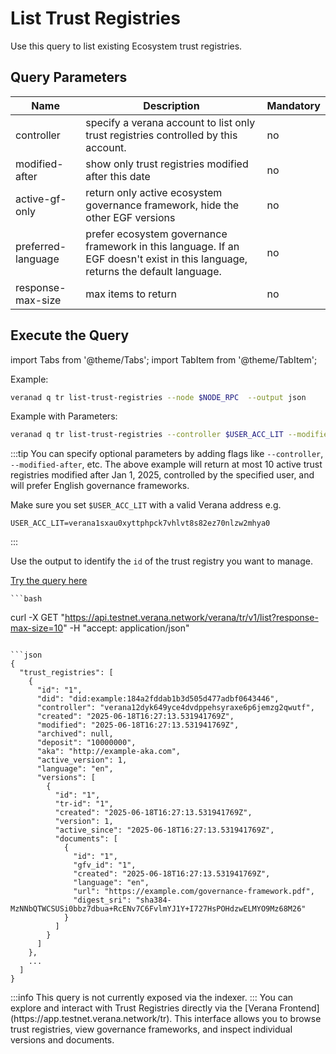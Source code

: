 # List Trust Registries

Use this query to list existing Ecosystem trust registries.

## Query Parameters

|Name               |Description                            |Mandatory|
|-------------------|---------------------------------------|--------|
| controller        | specify a verana account to list only trust registries controlled by this account. | no |
| modified-after    | show only trust registries modified after this date | no |
| active-gf-only    | return only active ecosystem governance framework, hide the other EGF versions  | no |
| preferred-language    | prefer ecosystem governance framework in this language. If an EGF doesn't exist in this language, returns the default language.  | no |
| response-max-size    | max items to return  | no |

## Execute the Query

import Tabs from '@theme/Tabs';
import TabItem from '@theme/TabItem';

<Tabs>
  <TabItem value="cli" label="CLI" default>

Example:
```bash
veranad q tr list-trust-registries --node $NODE_RPC  --output json
```

Example with Parameters:

```bash
veranad q tr list-trust-registries --controller $USER_ACC_LIT --modified-after "2025-01-01T00:00:00Z" --active-gf-only=true --response-max-size=10 --preferred-language en --node $NODE_RPC --output json
```

:::tip
You can specify optional parameters by adding flags like `--controller`, `--modified-after`, etc. The above example will return at most 10 active trust registries modified after Jan 1, 2025, controlled by the specified user, and will prefer English governance frameworks.

Make sure you set `$USER_ACC_LIT` with a valid Verana address e.g.
```
USER_ACC_LIT=verana1sxau0xyttphpck7vhlvt8s82ez70nlzw2mhya0
```
:::

Use the output to identify the `id` of the trust registry you want to manage.
  </TabItem>
  
  <TabItem value="api" label="API">

[Try the query here](https://api.testnet.verana.network/#/)


    ```bash
curl -X GET "https://api.testnet.verana.network/verana/tr/v1/list?response-max-size=10" -H  "accept: application/json"
```

```json
{
  "trust_registries": [
    {
      "id": "1",
      "did": "did:example:184a2fddab1b3d505d477adbf0643446",
      "controller": "verana12dyk649yce4dvdppehsyraxe6p6jemzg2qwutf",
      "created": "2025-06-18T16:27:13.531941769Z",
      "modified": "2025-06-18T16:27:13.531941769Z",
      "archived": null,
      "deposit": "10000000",
      "aka": "http://example-aka.com",
      "active_version": 1,
      "language": "en",
      "versions": [
        {
          "id": "1",
          "tr-id": "1",
          "created": "2025-06-18T16:27:13.531941769Z",
          "version": 1,
          "active_since": "2025-06-18T16:27:13.531941769Z",
          "documents": [
            {
              "id": "1",
              "gfv_id": "1",
              "created": "2025-06-18T16:27:13.531941769Z",
              "language": "en",
              "url": "https://example.com/governance-framework.pdf",
              "digest_sri": "sha384-MzNNbQTWCSUSi0bbz7dbua+RcENv7C6FvlmYJ1Y+I727HsPOHdzwELMYO9Mz68M26"
            }
          ]
        }
      ]
    },
    ...
  ]
}
```

  </TabItem>
  <TabItem value="indexer" label="Indexer">
    :::info
    This query is not currently exposed via the indexer.
    :::
  </TabItem>
  <TabItem value="frontend" label="Frontend">
    You can explore and interact with Trust Registries directly via the [Verana Frontend](https://app.testnet.verana.network/tr). This interface allows you to browse trust registries, view governance frameworks, and inspect individual versions and documents.
  </TabItem>
</Tabs>
